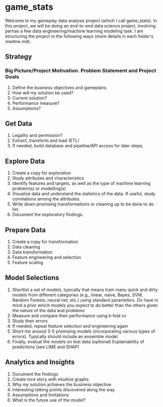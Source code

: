 # game_stats

Welcome to my gameplay data analysis project (which I call game_stats). In this project, we will be doing an end-to-end data science project, involving perhas a few data engineering/machine learning modeling task. I am structuring the project in the following ways (more details in each folder's readme.md):

## Strategy
### Big Picture/Project Motivation. Problem Statement and Project Goals
1. Define the business objectives and gameplans.
2. How will my solution be used?
3. Current solution?
4. Performance measure? 
5. Assumptions?

## Get Data
1. Legality and permission?
2. Extract, transform and load (ETL)
3. If needed, build database and pipeline/API access for later steps.

## Explore Data 
1. Create a copy for exploration
2. Study attributes and characteristics
3. Identify features and targets, as well as the type of machine learning problem(s) or modelling(s)
4. Visualize data and understand the statistics of the data. If useful, study correlations among the attributes.
4. Write down promising transformations or cleaning up to be done to do list.
5. Document the exploratory findings.

## Prepare Data 
1. Create a copy for transformation
2. Data cleaning
3. Data transformation 
4. Feature engineering and selection
5. Feature scaling

## Model Selections 
1. Shortlist a set of models, typically that means train many quick and dirty models from different categories (e.g., linear, naive, Bayes, SVM, Random Forests, neural net, etc.) using standard parameters. Do have in mind a prior which models you expect to do better than the others given the nature of the data and problems
2. Measure and compare their performance using k-fold cv
3. Study their errors
4. If needed, repeat feature selection and engineering again
5. Short-list around 3-5 promising models (incorporating various types of errors). Typically should include an ensemble model.
6. Finally, evaluat the models on test data 
(optional) Explainability of predicitons (see LIME and SHAP)

## Analytics and Insights
1. Document the findings
2. Create nice story with intuitive graphs
3. Why my solution achieves the business objective
4. Interesting talking points discovered along the way
5. Assumptions and limitations
6. What is the future use of the model? 

